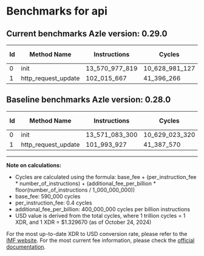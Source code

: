 # Benchmarks for api

## Current benchmarks Azle version: 0.29.0

| Id  | Method Name         | Instructions   | Cycles         | USD           | USD/Million Calls | Change                              |
| --- | ------------------- | -------------- | -------------- | ------------- | ----------------- | ----------------------------------- |
| 0   | init                | 13_570_977_819 | 10_628_981_127 | $0.0141330373 | $14_133.03        | <font color="green">-105_481</font> |
| 1   | http_request_update | 102_015_667    | 41_396_266     | $0.0000550434 | $55.04            | <font color="red">+21_740</font>    |

## Baseline benchmarks Azle version: 0.28.0

| Id  | Method Name         | Instructions   | Cycles         | USD           | USD/Million Calls |
| --- | ------------------- | -------------- | -------------- | ------------- | ----------------- |
| 0   | init                | 13_571_083_300 | 10_629_023_320 | $0.0141330934 | $14_133.09        |
| 1   | http_request_update | 101_993_927    | 41_387_570     | $0.0000550318 | $55.03            |

---

**Note on calculations:**

- Cycles are calculated using the formula: base_fee + (per_instruction_fee \* number_of_instructions) + (additional_fee_per_billion \* floor(number_of_instructions / 1_000_000_000))
- base_fee: 590_000 cycles
- per_instruction_fee: 0.4 cycles
- additional_fee_per_billion: 400_000_000 cycles per billion instructions
- USD value is derived from the total cycles, where 1 trillion cycles = 1 XDR, and 1 XDR = $1.329670 (as of October 24, 2024)

For the most up-to-date XDR to USD conversion rate, please refer to the [IMF website](https://www.imf.org/external/np/fin/data/rms_sdrv.aspx).
For the most current fee information, please check the [official documentation](https://internetcomputer.org/docs/current/developer-docs/gas-cost#execution).
